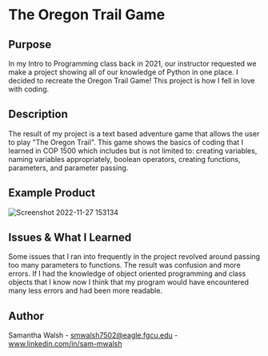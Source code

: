 # The Oregon Trail Game

## Purpose
In my Intro to Programming class back in 2021, our instructor requested we make a project showing all of our knowledge of Python in one place. I decided to recreate the Oregon Trail Game! This project is how I fell in love with coding.

## Description
The result of my project is a text based adventure game that allows the user to play "The Oregon Trail". This game shows the basics of coding that I learned in COP 1500 which includes but is not limited to: creating variables, naming variables appropriately, boolean operators, creating functions, parameters, and parameter passing.

## Example Product

![Screenshot 2022-11-27 153134](https://user-images.githubusercontent.com/90478060/204159191-288cb52c-442a-4a61-a97b-e003a6ab2e81.jpg)

## Issues & What I Learned

Some issues that I ran into frequently in the project revolved around passing too many parameters to functions. The result was confusion and more errors. If I had the knowledge of object oriented programming and class objects that I know now I think that my program would have encountered many less errors and had been more readable.

## Author

Samantha Walsh - smwalsh7502@eagle.fgcu.edu - www.linkedin.com/in/sam-mwalsh
